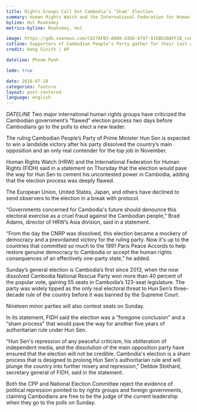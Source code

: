 ```yaml
---
title: Rights Groups Call Out Cambodia’s ‘Sham’ Election
summary: Human Rights Watch and the International Federation for Human Rights said in a statement that the election would pave the way for Hun Sen to cement his uncontested power in Cambodia.
byline: Hul Reaksmey
metrics-byline: Reaksmey, Hul

image: https://gdb.voanews.com/C027AFB3-A80A-43D6-8797-916B638AFF1B_cx0_cy10_cw0_w1023_r1_s.jpg
cutline: Supporters of Cambodian People's Party gather for their last campaign for the July 29 general election, in Phnom Penh, Cambodia, Friday, July 27, 2018. Opposition politicians in exile in the United States, Australia and elsewhere are using social media to urge voters to embrace a “clean finger campaign” and boycott the vote.
credit: Heng Sinith | AP

dateline: Phnom Penh

lede: true

date: 2018-07-28
categories: feature
layout: post-centered
language: english
---
```



 
$DATELINE$ Two major international human rights groups have criticized the Cambodian government’s “flawed” election process two days before Cambodians go to the polls to elect a new leader.

The ruling Cambodian People’s Party of Prime Minister Hun Sen is expected to win a landslide victory after his party dissolved the country’s main opposition and an only real contender for the top job in November.

Human Rights Watch (HRW) and the International Federation for Human Rights (FIDH) said in a statement on Thursday that the election would pave the way for Hun Sen to cement his uncontested power in Cambodia, adding that the election process was deeply flawed.

The European Union, United States, Japan, and others have declined to send observers to the election in a break with protocol.

“Governments concerned for Cambodia's future should denounce this electoral exercise as a cruel fraud against the Cambodian people,” Brad Adams, director of HRW’s Asia division, said in a statement.

“From the day the CNRP was dissolved, this election became a mockery of democracy and a preordained victory for the ruling party. Now it's up to the countries that committed so much to the 1991 Paris Peace Accords to help restore genuine democracy to Cambodia or accept the human rights consequences of an effectively one-party state,” he added.

Sunday’s general election is Cambodia’s first since 2013, when the now dissolved Cambodia National Rescue Party won more than 40 percent of the popular vote, gaining 55 seats in Cambodia’s 123-seat legislature. The party was widely tipped as the only real electoral threat to Hun Sen’s three-decade rule of the country before it was banned by the Supreme Court.

Nineteen minor parties will also contest seats on Sunday.

In its statement, FIDH said the election was a “foregone conclusion” and a “sham process” that would pave the way for another five years of authoritarian rule under Hun Sen.

“Hun Sen's repression of any peaceful criticism, his obliteration of independent media, and the dissolution of the main opposition party have ensured that the election will not be credible. Cambodia's election is a sham process that is designed to prolong Hun Sen's authoritarian rule and will plunge the country into further misery and repression,” Debbie Stothard, secretary general of FIDH, said in the statement.

Both the CPP and National Election Committee reject the evidence of political repression pointed to by rights groups and foreign governments, claiming Cambodians are free to be the judge of the current leadership when they go to the polls on Sunday.